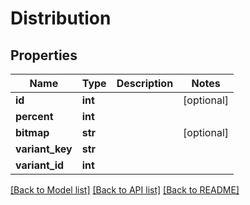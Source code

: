 # Distribution

## Properties
Name | Type | Description | Notes
------------ | ------------- | ------------- | -------------
**id** | **int** |  | [optional] 
**percent** | **int** |  | 
**bitmap** | **str** |  | [optional] 
**variant_key** | **str** |  | 
**variant_id** | **int** |  | 

[[Back to Model list]](../README.md#documentation-for-models) [[Back to API list]](../README.md#documentation-for-api-endpoints) [[Back to README]](../README.md)


